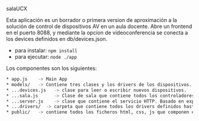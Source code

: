 
salaUCX

Esta aplicación es un borrador o primera version de aproximación a la solución de control de dispositivos AV en un aula docente. 
Abre un frontend en el puerto 8088, y mediante la opcion de videoconferencia se conecta a los devices definidos en db/devices.json.

* para instalar: ``` npm install ```
* para ejecutar: ``` node ./app ```

Los componentes son los siguientes:
```bash
* app.js    -> Main App
* models/   -> Contiene tres clases y los drivers de los dispositivos.
* ...devices.js   -> clase para leer o escribir nuevos dispositivos. 
* ...sala.js      -> Clase de sala que contiene todos los controladores de sala. Establece comunicación con los drivers y ejecuta macros en función de los eventos recibidos por el front-end mediante websocket (socket.io)
* ...server.js    -> clase que contiene el servicio HTTP. Basado en express
* ...drivers/  -> carpeta que contiene todos los drivers definidos hasta la fecha.
* public/   -> contiene todos los ficheros html, css, js que componen el frontend. 
```

